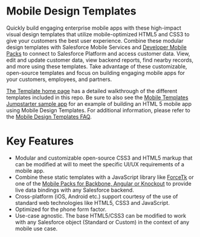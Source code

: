 Mobile Design Templates
===========
Quickly build engaging enterprise mobile apps with these high-impact visual design templates that utilize mobile-optimized HTML5 and CSS3 to give your customers the best user experience. Combine these modular design templates with Salesforce Mobile Services and [Developer Mobile Packs](http://www2.developerforce.com/mobile/services/mobile-packs) to connect to Salesforce Platform and access customer data. View, edit and update customer data, view backend reports, find nearby records, and more using these templates. Take advantage of these customizable, open-source templates and focus on building engaging mobile apps for your customers, employees, and partners.

[The Template home page](http://www2.developerforce.com/mobile/services/mobile-templates) has a detailed walkthrough of the different templates included in this repo. Be sure to also see the [Mobile Templates Jumpstarter sample app](https://github.com/developerforce/MobileTemplates-JumpstartApp) for an example of building an HTML 5 mobile app using Mobile Design Templates. For additional information, please refer to the [Mobile Design Templates FAQ](http://events.developerforce.com/en/pages/mobile/templates/templates_faq).

Key Features
============
* Modular and customizable open-source CSS3 and HTML5 markup that can be modified at will to meet the specific UI/UX requirements of a mobile app.
* Combine these static templates with a JavaScript library like [ForceTk](https://github.com/developerforce/Force.com-JavaScript-REST-Toolkit) or one of the [Mobile Packs for Backbone, Angular or Knockout](http://www2.developerforce.com/mobile/services/mobile-packs) to provide live data bindings with any Salesforce backend.
* Cross-platform (iOS, Android etc.) support courtesy of the use of standard web technologies like HTML5, CSS3 and JavaScript.
* Optimized for the phone form factor.
* Use-case agnostic. The base HTML5/CSS3 can be modified to work with any Salesforce object (Standard or Custom) in the context of any mobile use case.